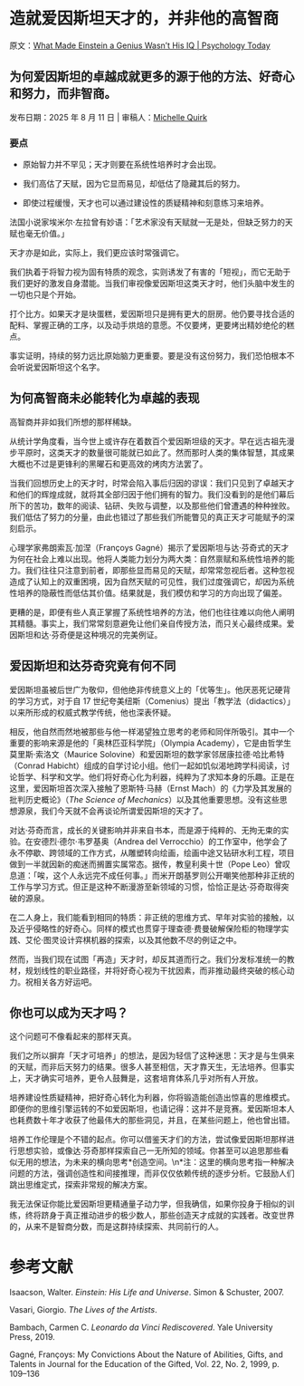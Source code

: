 # 造就爱因斯坦天才的，并非他的高智商

原文：[What Made Einstein a Genius Wasn’t His IQ | Psychology Today](https://www.psychologytoday.com/us/blog/curiosity-code/202508/what-made-einstein-a-genius-wasnt-his-iq)

## 为何爱因斯坦的卓越成就更多的源于他的方法、好奇心和努力，而非智商。

发布日期：2025 年 8 月 11 日 | 审稿人：[Michelle Quirk](https://www.psychologytoday.com/us/docs/editorial-process)

### 要点

- 原始智力并不罕见；天才则要在系统性培养时才会出现。

- 我们高估了天赋，因为它显而易见，却低估了隐藏其后的努力。​

- 即使过程缓慢，天才也可以通过建设性的质疑精神和刻意练习来培养。

法国小说家埃米尔·左拉曾有妙语：「艺术家没有天赋就一无是处，但缺乏努力的天赋也毫无价值。」

天才亦是如此，实际上，我们更应该时常强调它。

我们执着于将智力视为固有特质的观念，实则诱发了有害的「短视」，而它无助于我们更好的激发自身潜能。当我们审视像爱因斯坦这类天才时，他们头脑中发生的一切也只是个开始。

打个比方。如果天才是块蛋糕，爱因斯坦只是拥有更大的厨房。他仍要寻找合适的配料、掌握正确的工序，以及动手烘焙的意愿。不仅要烤，更要烤出精妙绝伦的糕点。

事实证明，​持续的努力远比原始脑力更重要。要是没有这份努力，我们恐怕根本不会听说爱因斯坦这个名字。​

## 为何高智商未必能转化为卓越的表现

高智商并非如我们所想的那样稀缺。

从统计学角度看，当今世上或许存在着数百个爱因斯坦级的天才。早在远古祖先漫步平原时，这类天才的数量很可能就已如此了。然而那时人类的集体智慧，其成果大概也不过是更锋利的黑曜石和更高效的烤肉方法罢了。

当我们回想历史上的天才时，时常会陷入事后归因的谬误：我们只见到了卓越天才和他们的辉煌成就，就将其全部归因于他们拥有的智力。我们没看到的是他们幕后所下的苦功，数年的阅读、钻研、失败与调整，以及那些他们曾遭遇的种种挫败。我们低估了努力的分量，由此也错过了那些我们所能瞥见的真正天才可能赋予的深刻启示。

心理学家弗朗索瓦·加涅（Françoys Gagné）揭示了爱因斯坦与达·芬奇式的天才为何在社会上难以出现。他将人类能力划分为两大类：​自然禀赋和系统性培养的能力​。我们往往只注意到前者，即那些显而易见的天赋，却常常忽视后者。这种忽视造成了认知上的双重困境​，因为自然天赋的可见性，我们过度强调它，却因为系统性培养的隐蔽性而低估其价值。结果就是，我们模仿和学习的方向出现了偏差。

更糟的是，即便有些人真正掌握了系统性培养的方法，他们也往往难以向他人阐明其精髓。事实上，我们常常刻意避免让他们亲自传授方法，而只关心最终成果。爱因斯坦和达·芬奇便是这种境况的完美例证。

## 爱因斯坦和达芬奇究竟有何不同

爱因斯坦虽被后世广为敬仰，但他绝非传统意义上的「优等生」。他厌恶死记硬背的学习方式，对于自 17 世纪夸美纽斯（Comenius）提出「教学法（didactics）」以来所形成的权威式教学传统，他也深表怀疑。

相反，他自然而然地被那些与他一样渴望独立思考的老师和同伴所吸引。其中一个重要的影响来源是他的「奥林匹亚科学院」（Olympia Academy），它是由哲学生莫里斯·索洛文（Maurice Solovine）和爱因斯坦的数学家邻居康拉德·哈比希特（Conrad Habicht）组成的自学讨论小组。他们一起如饥似渴地跨学科阅读，讨论哲学、科学和文学。他们将好奇心化为利器，纯粹为了求知本身的乐趣。正是在这里，爱因斯坦首次深入接触了恩斯特·马赫（Ernst Mach）的《力学及其发展的批判历史概论》（*The Science of Mechanics*）以及其他重要思想。没有这些思想源泉，我们今天就不会再谈论所谓爱因斯坦的天才了。

对达·芬奇而言，成长的关键影响并非来自书本，而是源于纯粹的、无拘无束的实验。在安德烈·德尔·韦罗基奥（Andrea del Verrocchio）的工作室中，他学会了永不停歇、跨领域的工作方式，从雕塑转向绘画，绘画中途又钻研水利工程，项目做到一半就因新的痴迷而搁置实属常态。据传，教皇利奥十世（Pope Leo）曾叹息道：「唉，这个人永远完不成任何事。」而米开朗基罗则公开嘲笑他那种非正统的工作与学习方式。但正是这种不断漫游至新领域的习惯，恰恰正是达·芬奇取得突破的源泉。

在二人身上，我们能看到相同的特质：​非正统的思维方式、早年对实验的接触，以及近乎侵略性的好奇心。同样的模式也贯穿于理查德·费曼破解保险柜的物理学实践、艾伦·图灵设计弈棋机器的探索，以及其他数不尽的例证之中。

然而，当我们现在试图「再造」天才时，却反其道而行之。我们分发标准统一的教材​，规划线性的职业路径，并将好奇心视为干扰因素，而非推动最终突破的核心动力。祝相关各方好运吧。

## 你也可以成为天才吗？

这个问题可不像看起来的那样天真。

我们之所以摒弃「天才可培养」的想法，是因为轻信了这种迷思：天才是与生俱来的天赋，而非后天努力的结果。很多人甚至相信，天才靠天生，无法培养。但事实上，​天才确实可培养，更令人鼓舞是，这套培育体系几乎对所有人开放。

培养建设性质疑精神​，把好奇心转化为利器​，你将锻造能创造出惊喜的思维模式。即便你的思维引擎运转的不如爱因斯坦，也请记得：这并不是竞赛。爱因斯坦本人也耗费数十年才收获了他最伟大的那些洞见，并且，在某些问题上，他也曾出错。

培养工作伦理是个不错的起点。你可以借鉴天才们的方法，尝试像爱因斯坦那样进行思想实验，或像达·芬奇那样探索自己一无所知的领域。你甚至可以追思那些看似无用的想法，为未来的横向思考\*创造空间。\n\*注：这里的横向思考指一种解决问题的方法，强调创造性和间接推理，而非仅仅依赖传统的逐步分析。它鼓励人们跳出思维定式，探索非常规的解决方案。

我无法保证你能比爱因斯坦更精通量子动力学，但我确信，如果你投身于相似的训练，终将跻身于真正推动进步的极少数人，那些创造天才成就的实践者。改变世界的，从来不是智商分数，而是这群持续探索、共同前行的人。

# 参考文献

Isaacson, Walter. *Einstein: His Life and Universe*. Simon & Schuster, 2007.

Vasari, Giorgio. *The Lives of the Artists*.

Bambach, Carmen C. *Leonardo da Vinci Rediscovered*. Yale University Press, 2019.

Gagné, Françoys: My Convictions About the Nature of Abilities, Gifts, and Talents in Journal for the Education of the Gifted, Vol. 22, No. 2, 1999, p. 109–136